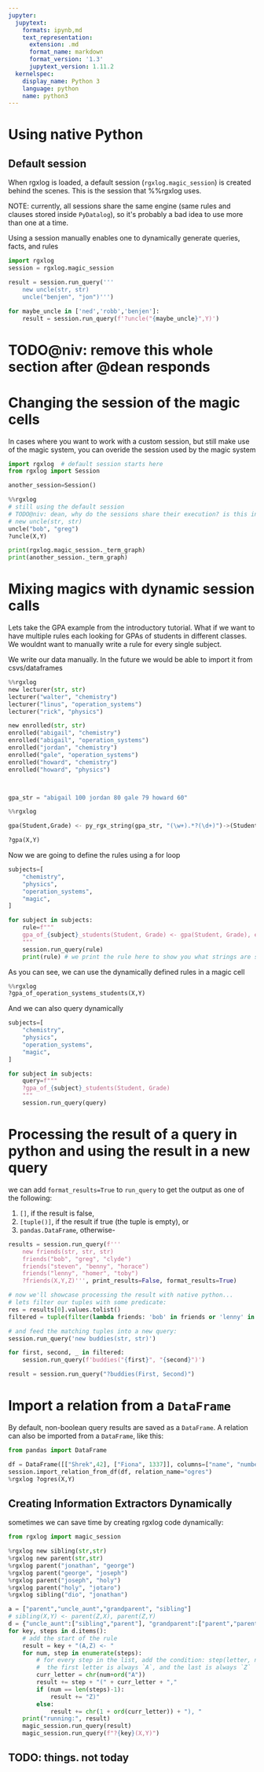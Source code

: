 ```yaml
---
jupyter:
  jupytext:
    formats: ipynb,md
    text_representation:
      extension: .md
      format_name: markdown
      format_version: '1.3'
      jupytext_version: 1.11.2
  kernelspec:
    display_name: Python 3
    language: python
    name: python3
---
```


# Using native Python


## Default session


When rgxlog is loaded, a default session (`rgxlog.magic_session`) is created behind the scenes. This is the session that %%rgxlog uses.


NOTE: currently, all sessions share the same engine (same rules and clauses stored inside `PyDatalog`),
so it's probably a bad idea to use more than one at a time.


Using a session manually enables one to dynamically generate queries, facts, and rules

```python
import rgxlog
session = rgxlog.magic_session
```

```python
result = session.run_query('''
    new uncle(str, str)
    uncle("benjen", "jon")''')
```

```python
for maybe_uncle in ['ned','robb','benjen']:
    result = session.run_query(f'?uncle("{maybe_uncle}",Y)')
```

# TODO@niv: remove this whole section after @dean responds


# Changing the session of the magic cells


In cases where you want to work with a custom session, but still make use of the magic system, you can overide the session used by the magic system

```python
import rgxlog  # default session starts here
from rgxlog import Session

another_session=Session()
```

```python
%%rgxlog
# still using the default session
# TODO@niv: dean, why do the sessions share their execution? is this intentional?
# new uncle(str, str)
uncle("bob", "greg")
?uncle(X,Y)
```

```python
print(rgxlog.magic_session._term_graph)
print(another_session._term_graph)
```

# Mixing magics with dynamic session calls


Lets take the GPA example from the introductory tutorial.
What if we want to have multiple rules each looking for GPAs of students in different classes.
We wouldnt want to manually write a rule for every single subject.


We write our data manually. In the future we would be able to import it from csvs/dataframes

```python
%%rgxlog
new lecturer(str, str)
lecturer("walter", "chemistry")
lecturer("linus", "operation_systems")
lecturer("rick", "physics")

new enrolled(str, str)
enrolled("abigail", "chemistry")
enrolled("abigail", "operation_systems")
enrolled("jordan", "chemistry")
enrolled("gale", "operation_systems")
enrolled("howard", "chemistry")
enrolled("howard", "physics")



gpa_str = "abigail 100 jordan 80 gale 79 howard 60"

```

```python
%%rgxlog

gpa(Student,Grade) <- py_rgx_string(gpa_str, "(\w+).*?(\d+)")->(Student, Grade),enrolled(Student,X)

?gpa(X,Y)
```

Now we are going to define the rules using a for loop

```python
subjects=[
    "chemistry",
    "physics",
    "operation_systems",
    "magic",
]

for subject in subjects:
    rule=f"""
    gpa_of_{subject}_students(Student, Grade) <- gpa(Student, Grade), enrolled(Student, "{subject}")
    """
    session.run_query(rule)
    print(rule) # we print the rule here to show you what strings are sent to the session
```

As you can see, we can use the dynamically defined rules in a magic cell

```python
%%rgxlog
?gpa_of_operation_systems_students(X,Y)
```

And we can also query dynamically

```python
subjects=[
    "chemistry",
    "physics",
    "operation_systems",
    "magic",
]

for subject in subjects:
    query=f"""
    ?gpa_of_{subject}_students(Student, Grade)
    """
    session.run_query(query)
```

# Processing the result of a query in python and using the result in a new query


we can add `format_results=True` to `run_query` to get the output as one of the following:
1. `[]`, if the result is false,
2. `[tuple()]`, if the result if true (the tuple is empty), or
3. `pandas.DataFrame`, otherwise-

```python
results = session.run_query(f'''
    new friends(str, str, str)
    friends("bob", "greg", "clyde")
    friends("steven", "benny", "horace")
    friends("lenny", "homer", "toby")
    ?friends(X,Y,Z)''', print_results=False, format_results=True)

# now we'll showcase processing the result with native python...
# lets filter our tuples with some predicate:
res = results[0].values.tolist()
filtered = tuple(filter(lambda friends: 'bob' in friends or 'lenny' in friends, res))

# and feed the matching tuples into a new query:
session.run_query('new buddies(str, str)')

for first, second, _ in filtered:
    session.run_query(f'buddies("{first}", "{second}")')

result = session.run_query("?buddies(First, Second)")
```

# Import a relation from a `DataFrame`


By default, non-boolean query results are saved as a `DataFrame`.
A relation can also be imported from a `DataFrame`, like this:

```python
from pandas import DataFrame

df = DataFrame([["Shrek",42], ["Fiona", 1337]], columns=["name", "number"])
session.import_relation_from_df(df, relation_name="ogres")
%rgxlog ?ogres(X,Y)

```
## Creating Information Extractors Dynamically


sometimes we can save time by creating rgxlog code dynamically:

```python
from rgxlog import magic_session

%rgxlog new sibling(str,str)
%rgxlog new parent(str,str)
%rgxlog parent("jonathan", "george")
%rgxlog parent("george", "joseph")
%rgxlog parent("joseph", "holy")
%rgxlog parent("holy", "jotaro")
%rgxlog sibling("dio", "jonathan")

a = ["parent","uncle_aunt","grandparent", "sibling"]
# sibling(X,Y) <- parent(Z,X), parent(Z,Y)
d = {"uncle_aunt":["sibling","parent"], "grandparent":["parent","parent"], "great_aunt_uncle": ["sibling","parent","parent"]}
for key, steps in d.items():
    # add the start of the rule
    result = key + "(A,Z) <- "
    for num, step in enumerate(steps):
        # for every step in the list, add the condition: step(letter, next letter).
        #  the first letter is always `A`, and the last is always `Z`
        curr_letter = chr(num+ord("A"))
        result += step + "(" + curr_letter + ","
        if (num == len(steps)-1):
            result += "Z)"
        else:
            result += chr(1 + ord(curr_letter)) + "), "
    print("running:", result)
    magic_session.run_query(result)
    magic_session.run_query(f"?{key}(X,Y)")
```

## TODO: things. not today 

```python

```
